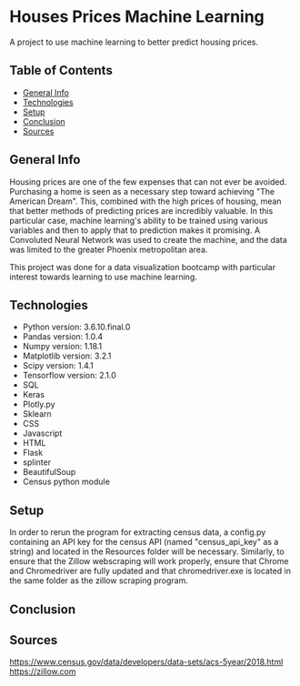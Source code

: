 # Houses Prices Machine Learning
A project to use machine learning to better predict housing prices.

## Table of Contents
* [General Info](#general-info)
* [Technologies](#technologies)
* [Setup](#setup)
* [Conclusion](#conclusion)
* [Sources](#sources)

## General Info
Housing prices are one of the few expenses that can not ever be avoided. Purchasing a home is seen as a necessary step toward achieving "The American Dream". This, combined with the high prices of housing, mean that better methods of predicting prices are incredibly valuable. In this particular case, machine learning's ability to be trained using various variables and then to apply that to prediction makes it promising. A Convoluted Neural Network was used to create the machine, and the data was limited to the greater Phoenix metropolitan area.

This project was done for a data visualization bootcamp with particular interest towards learning to use machine learning.

## Technologies
* Python version: 3.6.10.final.0
* Pandas version: 1.0.4
* Numpy version: 1.18.1
* Matplotlib version: 3.2.1
* Scipy version: 1.4.1
* Tensorflow version: 2.1.0
* SQL
* Keras
* Plotly.py
* Sklearn
* CSS
* Javascript
* HTML
* Flask
* splinter
* BeautifulSoup
* Census python module

## Setup
In order to rerun the program for extracting census data, a config.py containing an API key for the census API (named "census_api_key" as a string) and located in 
the Resources folder will be necessary. Similarly, to ensure that the Zillow webscraping will work properly, ensure that Chrome and Chromedriver are fully updated and that chromedriver.exe is  located in the same folder as the zillow scraping program.

## Conclusion


## Sources
https://www.census.gov/data/developers/data-sets/acs-5year/2018.html  
https://zillow.com
